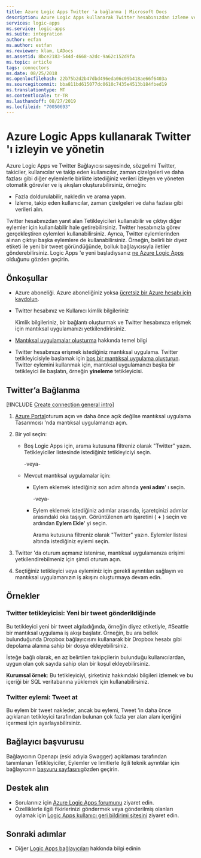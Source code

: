 ```yaml
---
title: Azure Logic Apps Twitter 'a bağlanma | Microsoft Docs
description: Azure Logic Apps kullanarak Twitter hesabınızdan izleme ve yönetme, takip eden kullanıcılar, diğer kullanıcılar, zaman çizelgelerinizi ve daha fazlasını içeren görevleri ve iş akışlarını otomatikleştirin.
services: logic-apps
ms.service: logic-apps
ms.suite: integration
author: ecfan
ms.author: estfan
ms.reviewer: klam, LADocs
ms.assetid: 8bce2183-544d-4668-a2dc-9a62c152d9fa
ms.topic: article
tags: connectors
ms.date: 08/25/2018
ms.openlocfilehash: 22b75b2d2b47dbd496eda06c09b418ae66f6403a
ms.sourcegitcommit: bba811bd615077dc0610c7435e4513b184fbed19
ms.translationtype: MT
ms.contentlocale: tr-TR
ms.lasthandoff: 08/27/2019
ms.locfileid: "70050693"
---
```

# <a name="monitor-and-manage-twitter-by-using-azure-logic-apps"></a>Azure Logic Apps kullanarak Twitter 'ı izleyin ve yönetin

Azure Logic Apps ve Twitter Bağlayıcısı sayesinde, sözgelimi Twitter, takiciler, kullanıcılar ve takip eden kullanıcılar, zaman çizelgeleri ve daha fazlası gibi diğer eylemlerle birlikte istediğiniz verileri izleyen ve yöneten otomatik görevler ve iş akışları oluşturabilirsiniz, örneğin:

* Fazla doldurulabilir, nakledin ve arama yapın.
* İzleme, takip eden kullanıcılar, zaman çizelgeleri ve daha fazlası gibi verileri alın.

Twitter hesabınızdan yanıt alan Tetikleyicileri kullanabilir ve çıktıyı diğer eylemler için kullanılabilir hale getirebilirsiniz. Twitter hesabınızla görev gerçekleştiren eylemleri kullanabilirsiniz. Ayrıca, Twitter eylemlerinden alınan çıktıyı başka eylemlere de kullanabilirsiniz. Örneğin, belirli bir diyez etiketi ile yeni bir tweet göründüğünde, bolluk bağlayıcısıyla iletiler gönderebilirsiniz. Logic Apps 'e yeni başladıysanız [ne Azure Logic Apps](../logic-apps/logic-apps-overview.md) olduğunu gözden geçirin.

## <a name="prerequisites"></a>Önkoşullar

* Azure aboneliği. Azure aboneliğiniz yoksa [ücretsiz bir Azure hesabı için kaydolun](https://azure.microsoft.com/free/). 

* Twitter hesabınız ve Kullanıcı kimlik bilgileriniz

   Kimlik bilgileriniz, bir bağlantı oluşturmak ve Twitter hesabınıza erişmek için mantıksal uygulamanızı yetkilendirirsiniz.

* [Mantıksal uygulamalar oluşturma](../logic-apps/quickstart-create-first-logic-app-workflow.md) hakkında temel bilgi

* Twitter hesabınıza erişmek istediğiniz mantıksal uygulama. Twitter tetikleyicisiyle başlamak için [boş bir mantıksal uygulama oluşturun](../logic-apps/quickstart-create-first-logic-app-workflow.md). Twitter eylemini kullanmak için, mantıksal uygulamanızı başka bir tetikleyici ile başlatın, örneğin **yineleme** tetikleyicisi.

## <a name="connect-to-twitter"></a>Twitter’a Bağlanma

[!INCLUDE [Create connection general intro](../../includes/connectors-create-connection-general-intro.md)]

1. [Azure Portal](https://portal.azure.com)oturum açın ve daha önce açık değilse mantıksal uygulama Tasarımcısı 'nda mantıksal uygulamanızı açın.

1. Bir yol seçin: 

   * Boş Logic Apps için, arama kutusuna filtreniz olarak "Twitter" yazın. 
   Tetikleyiciler listesinde istediğiniz tetikleyiciyi seçin. 

     -veya-

   * Mevcut mantıksal uygulamalar için: 
   
     * Eylem eklemek istediğiniz son adım altında **yeni adım**' ı seçin. 

       -veya-

     * Eylem eklemek istediğiniz adımlar arasında, işaretçinizi adımlar arasındaki oka taşıyın. 
     Görüntülenen artı işaretini ( **+** ) seçin ve ardından **Eylem Ekle**' yi seçin.
     
       Arama kutusuna filtreniz olarak "Twitter" yazın. 
       Eylemler listesi altında istediğiniz eylemi seçin.

1. Twitter 'da oturum açmanız istenirse, mantıksal uygulamanıza erişimi yetkilendirebilmeniz için şimdi oturum açın.

1. Seçtiğiniz tetikleyici veya eyleminiz için gerekli ayrıntıları sağlayın ve mantıksal uygulamanızın iş akışını oluşturmaya devam edin.

## <a name="examples"></a>Örnekler

### <a name="twitter-trigger-when-a-new-tweet-is-posted"></a>Twitter tetikleyicisi: Yeni bir tweet gönderildiğinde

Bu tetikleyici yeni bir tweet algıladığında, örneğin diyez etiketiyle, #Seattle bir mantıksal uygulama iş akışı başlatır. Örneğin, bu ara bellek bulunduğunda Dropbox bağlayıcısını kullanarak bir Dropbox hesabı gibi depolama alanına sahip bir dosya ekleyebilirsiniz. 

İsteğe bağlı olarak, en az belirtilen takipçilerin bulunduğu kullanıcılardan, uygun olan çok sayıda sahip olan bir koşul ekleyebilirsiniz.

**Kurumsal örnek**: Bu tetikleyiciyi, şirketiniz hakkındaki bilgileri izlemek ve bu içeriği bir SQL veritabanına yüklemek için kullanabilirsiniz.

### <a name="twitter-action-post-a-tweet"></a>Twitter eylemi: Tweet at

Bu eylem bir tweet nakleder, ancak bu eylemi, Tweet 'in daha önce açıklanan tetikleyici tarafından bulunan çok fazla yer alan alanı içeriğini içermesi için ayarlayabilirsiniz. 

## <a name="connector-reference"></a>Bağlayıcı başvurusu

Bağlayıcının Openapı (eski adıyla Swagger) açıklaması tarafından tanımlanan Tetikleyiciler, Eylemler ve limitlerle ilgili teknik ayrıntılar için bağlayıcının [başvuru sayfasını](/connectors/twitterconnector/)gözden geçirin.

## <a name="get-support"></a>Destek alın

* Sorularınız için [Azure Logic Apps forumunu](https://social.msdn.microsoft.com/Forums/en-US/home?forum=azurelogicapps) ziyaret edin.
* Özelliklerle ilgili fikirlerinizi göndermek veya gönderilmiş olanları oylamak için [Logic Apps kullanıcı geri bildirimi sitesini](https://aka.ms/logicapps-wish) ziyaret edin.

## <a name="next-steps"></a>Sonraki adımlar

* Diğer [Logic Apps bağlayıcıları](../connectors/apis-list.md) hakkında bilgi edinin
